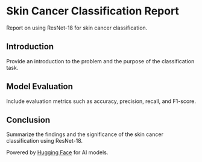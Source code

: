 

# Skin Cancer Classification Report

Report on using ResNet-18 for skin cancer classification.

## Introduction

Provide an introduction to the problem and the purpose of the classification task.

## Model Evaluation

Include evaluation metrics such as accuracy, precision, recall, and F1-score.

## Conclusion

Summarize the findings and the significance of the skin cancer classification using ResNet-18.

Powered by [Hugging Face](https://huggingface.co/spaces/ganteng88/ham1000) for AI models.
